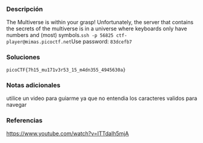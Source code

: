 ### Descripción 
The Multiverse is within your grasp! Unfortunately, the server that contains the secrets of the multiverse is in a universe where keyboards only have numbers and (most) symbols.`ssh -p 56825 ctf-player@mimas.picoctf.net`Use password: `83dcefb7`

### Soluciones


```
picoCTF{7h15_mu171v3r53_15_m4dn355_4945630a}
```
### Notas adicionales 
utilice un video para guiarme ya que no entendia los caracteres validos para navegar

### Referencias 
https://www.youtube.com/watch?v=ITTdaIh5mjA